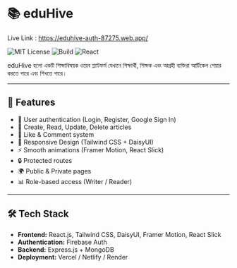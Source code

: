 # 📚 eduHive

Live Link : https://eduhive-auth-87275.web.app/

![MIT License](https://img.shields.io/badge/License-MIT-green.svg)
![Build](https://img.shields.io/badge/build-passing-brightgreen)
![React](https://img.shields.io/badge/React-18-blue)

eduHive হলো একটি শিক্ষাবিষয়ক ওয়েব প্ল্যাটফর্ম যেখানে শিক্ষার্থী, শিক্ষক এবং আগ্রহী ব্যক্তিরা আর্টিকেল শেয়ার করতে পারে এবং শিখতে পারে।

---

## 🚀 Features

- 🔐 User authentication (Login, Register, Google Sign In)
- 📝 Create, Read, Update, Delete articles
- 💬 Like & Comment system
- 🎨 Responsive Design (Tailwind CSS + DaisyUI)
- ⚡ Smooth animations (Framer Motion, React Slick)
- 🔒 Protected routes
- 🌍 Public & Private pages
- 📊 Role-based access (Writer / Reader)

---

## 🛠 Tech Stack

- **Frontend:** React.js, Tailwind CSS, DaisyUI, Framer Motion, React Slick
- **Authentication:** Firebase Auth
- **Backend:** Express.js + MongoDB 
- **Deployment:** Vercel / Netlify / Render